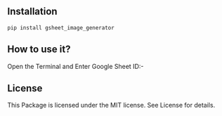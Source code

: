 ## Installation
```
pip install gsheet_image_generator
``` 
## How to use it?
Open the Terminal and Enter Google Sheet ID:-


## License

This Package is licensed under the MIT license.
See License for details.